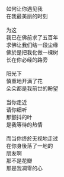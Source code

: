 
如何让你遇见我<br/>
在我最美丽的时刻<br/>
<br/>
为这<br/>
我已在佛前求了五百年<br/>
求佛让我们结一段尘缘<br/>
佛於是把我化做一棵树<br />
长在你必经的路旁<br />
<br />
阳光下<br />
慎重地开满了花<br />
朵朵都是我前世的盼望<br />
<br />
当你走近<br />
请你细听<br />
那颤抖的叶<br />
是我等待的热情<br />
<br />
而当你终於无视地走过<br />
在你身後落了一地的<br />
朋友啊<br />
那不是花瓣<br />
那是我凋零的心
